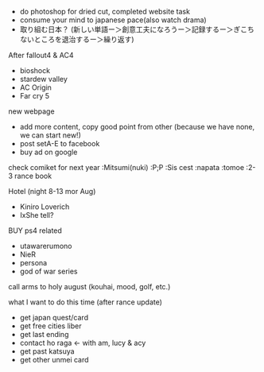 - do photoshop for dried cut, completed website task
- consume your mind to japanese pace(also watch drama)
- 取り組む日本？ (新しい単語ー＞創意工夫になろうー＞記録するー＞ぎこちないところを退治するー＞繰り返す)

After fallout4 & AC4
- bioshock
- stardew valley 
- AC Origin
- Far cry 5

new webpage
- add more content, copy good point from other (because we have none, we can start new!)
- post setA-E to facebook
- buy ad on google

check comiket for next year :Mitsumi(nuki) :P;P :Sis cest :napata :tomoe
:2-3 rance book

Hotel (night 8-13 mor Aug)
- Kiniro Loverich
- IxShe tell?

BUY ps4 related
- utawarerumono
- NieR
- persona
- god of war series

call arms to holy august (kouhai, mood, golf, etc.)

what I want to do this time (after rance update)
* get japan quest/card
* get free cities liber
* get last ending
* contact ho raga <- with am, lucy & acy
* get past katsuya
* get other unmei card
